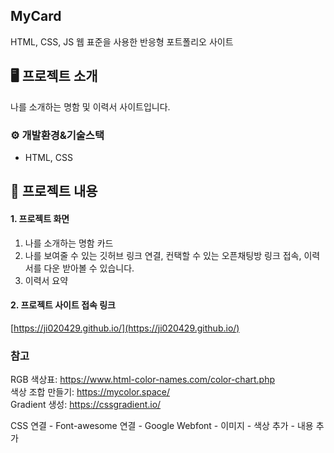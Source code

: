 ## MyCard
HTML, CSS, JS 웹 표준을 사용한 반응형 포트폴리오 사이트

## 🖥️ 프로젝트 소개
나를 소개하는 명함 및 이력서 사이트입니다.
<br>

### ⚙️ 개발환경&기술스택
- HTML, CSS

## 📌 프로젝트 내용
#### 1. 프로젝트 화면
1) 나를 소개하는 명함 카드
2) 나를 보여줄 수 있는 깃허브 링크 연결, 컨택할 수 있는 오픈채팅방 링크 접속, 이력서를 다운 받아볼 수 있습니다.
3) 이력서 요약

#### 2. 프로젝트 사이트 접속 링크
[https://ji020429.github.io/](https://ji020429.github.io/)

### 참고
RGB 색상표: https://www.html-color-names.com/color-chart.php
</br>
색상 조합 만들기: https://mycolor.space/
</br>
Gradient 생성: https://cssgradient.io/
</br>

CSS 연결 - Font-awesome 연결 - Google Webfont - 이미지 - 색상 추가 - 내용 추가
